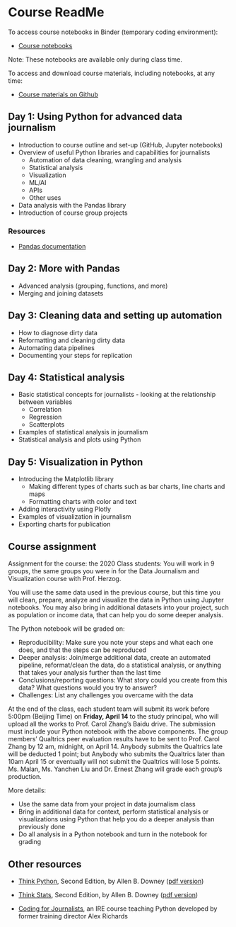 # Course ReadMe

To access course notebooks in Binder (temporary coding environment):

- [Course notebooks](https://mybinder.org/v2/gh/dnmalan/advanced-data-journalism-23/HEAD)

Note: These notebooks are available only during class time.

To access and download course materials, including notebooks, at any time:

- [Course materials on Github](https://github.com/dnmalan/advanced-data-journalism-23)

## Day 1: Using Python for advanced data journalism

- Introduction to course outline and set-up (GitHub, Jupyter notebooks)
- Overview of useful Python libraries and capabilities for journalists
  - Automation of data cleaning, wrangling and analysis
  - Statistical analysis
  - Visualization
  - ML/AI
  - APIs
  - Other uses
- Data analysis with the Pandas library
- Introduction of course group projects

### Resources
- [Pandas documentation](https://pandas.pydata.org/docs/index.html)

## Day 2: More with Pandas
- Advanced analysis (grouping, functions, and more)
- Merging and joining datasets


## Day 3: Cleaning data and setting up automation
- How to diagnose dirty data
- Reformatting and cleaning dirty data
- Automating data pipelines
- Documenting your steps for replication

## Day 4: Statistical analysis
- Basic statistical concepts for journalists - looking at the relationship between variables
  - Correlation 
  - Regression
  - Scatterplots
- Examples of statistical analysis in journalism
- Statistical analysis and plots using Python


## Day 5: Visualization in Python
- Introducing the Matplotlib library
  - Making different types of charts such as bar charts, line charts and maps
  - Formatting charts with color and text
- Adding interactivity using Plotly
- Examples of visualization in journalism
- Exporting charts for publication


## Course assignment 

Assignment for the course: the 2020 Class students: You will work in 9 groups, the same groups you were in for the Data Journalism and Visualization course with Prof. Herzog. 

You will use the same data used in the previous course, but this time you will clean, prepare, analyze and visualize the data in Python using Jupyter notebooks. You may also bring in additional datasets into your project, such as population or income data, that can help you do some deeper analysis. 

The Python notebook will be graded on:
- Reproducibility: Make sure you note your steps and what each one does, and that the steps can be reproduced
- Deeper analysis: Join/merge additional data, create an automated pipeline, reformat/clean the data, do a statistical analysis, or anything that takes your analysis further than the last time 
- Conclusions/reporting questions: What story could you create from this data? What questions would you try to answer?
- Challenges: List any challenges you overcame with the data

At the end of the class, each student team will submit its work before 5:00pm (Beijing Time) on **Friday, April 14** to the study principal, who will upload all the works to Prof. Carol Zhang’s Baidu drive. The submission must include your Python notebook with the above components. The group members’ Qualtrics peer evaluation results have to be sent to Prof. Carol Zhang by 12 am, midnight, on April 14. Anybody submits the Qualtrics late will be deducted 1 point; but Anybody who submits the Qualtrics later than 10am April 15 or eventually will not submit the Qualtrics will lose 5 points. Ms. Malan, Ms. Yanchen Liu and Dr. Ernest Zhang will grade each group’s production. 

More details:
- Use the same data from your project in data journalism class
- Bring in additional data for context, perform statistical analysis or visualizations using Python that help you do a deeper analysis than previously done 
- Do all analysis in a Python notebook and turn in the notebook for grading


## Other resources


- [Think Python](https://greenteapress.com/wp/think-python-2e/), Second Edition, by Allen B. Downey ([pdf version](https://greenteapress.com/thinkpython2/thinkpython2.pdf))

- [Think Stats](https://greenteapress.com/wp/think-stats-2e/), Second Edition, by Allen B. Downey ([pdf version](https://greenteapress.com/thinkstats2/thinkstats2.pdf))

- [Coding for Journalists](https://coding-for-journalists.readthedocs.io/), an IRE course teaching Python developed by former training director Alex Richards
